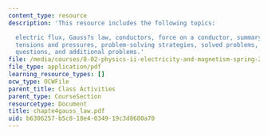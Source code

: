```yaml
---
content_type: resource
description: 'This resource includes the following topics:

  electric flux, Gauss?s law, conductors, force on a conductor, summary, appendix:
  tensions and pressures, problem-solving strategies, solved problems, conceptual
  questions, and additional problems.'
file: /media/courses/8-02-physics-ii-electricity-and-magnetism-spring-2007/b6306257b5c818e4034919c3d8680a70_chapte4gauss_law.pdf
file_type: application/pdf
learning_resource_types: []
ocw_type: OCWFile
parent_title: Class Activities
parent_type: CourseSection
resourcetype: Document
title: chapte4gauss_law.pdf
uid: b6306257-b5c8-18e4-0349-19c3d8680a70
---
```

